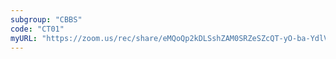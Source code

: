 ```yaml
---
subgroup: "CBBS"
code: "CT01"
myURL: "https://zoom.us/rec/share/eMQoQp2kDLSshZAM0SRZeSZcQT-yO-ba-YdlVdfbCQu7fFL91noGIOA7_8QJRLZY.giMyA3HCRMPXXtmg"
---
```

